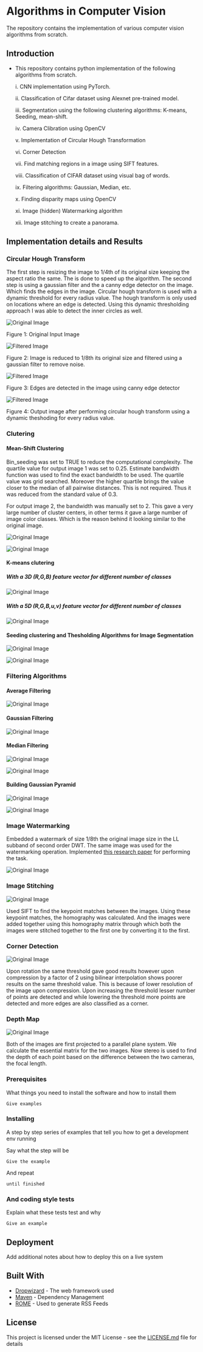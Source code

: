# Algorithms in Computer Vision

The repository contains the implementation of various computer vision algorithms from scratch. 

## Introduction
- This repository contains python implementation of the following algorithms from scratch. 


  i. CNN implementation using PyTorch. 
  
  ii. Classification of Cifar dataset using Alexnet pre-trained model. 
  
  iii. Segmentation using the following clustering algorithms: K-means, Seeding, mean-shift. 
  
  iv. Camera Clibration using OpenCV
  
  v. Implementation of Circular Hough Transformation 
  
  vi. Corner Detection 
  
  vii. Find matching regions in a image using SIFT features. 
  
  viii. Classification of CIFAR dataset using visual bag of words. 
  
  ix. Filtering algorithms: Gaussian, Median, etc. 
  
  x. Finding disparity maps using OpenCV
  
  xi. Image (hidden) Watermarking algorithm 
  
  xii. Image stitching to create a panorama. 

## Implementation details and Results 

### Circular Hough Transform 

The first step is resizing the image to 1/4th of its original size keeping the aspect ratio the same. The is done to speed up the algorithm. The second step is using a gaussian filter and the a canny edge detector on the image. Which finds the edges in the image. Circular hough transform is used with a dynamic threshold for every radius value. The hough transform is only used on locations where an edge is detected. Using this dynamic thresholding approach I was able to detect the inner circles as well.

![Original Image](/Circular-Hough-transform/Q1.jpeg)

Figure 1: Original Input Image 

![Filtered Image](/Circular-Hough-transform/filtered.jpg?raw=true)

Figure 2: Image is reduced to 1/8th its original size and filtered using a gaussian filter to remove noise. 

![Filtered Image](/Circular-Hough-transform/edge.jpg?raw=true)

Figure 3: Edges are detected in the image using canny edge detector 

![Filtered Image](/Circular-Hough-transform/Figure_1-1.png?raw=true)

Figure 4: Output image after performing circular hough transform using a dynamic theshoding for every radius value. 

### Clutering 

#### Mean-Shift Clustering 

Bin_seeding was set to TRUE to reduce the computational complexity. The quartile value for output image 1 was set to 0.25. Estimate bandwidth function was used to find the exact bandwidth to be used. The quartile value was grid searched. Moreover the higher quartile brings the value closer to the median of all pairwise distances. This is not required. Thus it was reduced from the standard value of 0.3. 

For output image 2, the bandwidth was manually set to 2. This gave a very large number of cluster centers, in other terms it gave a large number of image color classes. Which is the reason behind it looking similar to the original image. 



![Original Image](/Assets/mean-shift-1.png)

![Original Image](/Assets/mean-shift-2.png)

#### K-means clutering 


##### With a 3D (R,G,B) feature vector  for different number of classes

![Original Image](/Assets/k-means-1.png)



##### With a 5D (R,G,B,u,v) feature vector  for different number of classes

![Original Image](/Assets/k-means-2.png)


#### Seeding clustering and Thesholding Algorithms for Image Segmentation 

![Original Image](/Assets/seeding-1.png)


![Original Image](/Assets/seeding-2.png)


### Filtering Algorithms 


#### Average Filtering

![Original Image](/Assets/avg-filter.png)


#### Gaussian Filtering

![Original Image](/Assets/gaussian-filter.png)


#### Median Filtering

![Original Image](/Assets/median-filtering.png)

![Original Image](/Assets/median-1.png)



#### Building Gaussian Pyramid


![Original Image](/Assets/gaussian-pyramid.png)


![Original Image](/Assets/laplacian-pyramid.png)



### Image Watermarking 


Embedded a watermark of size 1/8th the original image size in the LL subband of second order DWT. The same image was used for the watermarking operation. Implemented [this research paper](https://ieeexplore.ieee.org/document/5560822) for performing the task. 


![Original Image](/Assets/watermarking.png)


### Image Stitching 

![Original Image](/Assets/image-stitching.png)

Used SIFT to find the keypoint matches between the images. Using these keypoint matches, the homography was calculated. And the images were added together using this homography matrix through which both the images were stitched together to the first one by converting it to the first.   


### Corner Detection 


![Original Image](/Assets/corner.png)


Upon rotation the same threshold gave good results however upon compression by a factor of 2 using bilinear interpolation shows poorer results on the same threshold value. This is because of lower resolution of the image upon compression. Upon increasing the threshold lesser number of points are detected and while lowering the threshold more points are detected and more edges are also classified as a corner. 

### Depth Map 

![Original Image](/Assets/depth-map.png)

Both of the images are first projected to a parallel plane system. We calculate the essential matrix for the two images. Now stereo is used to find the depth of each point based on the difference between the two cameras, the focal length. 



### Prerequisites

What things you need to install the software and how to install them

```
Give examples
```

### Installing

A step by step series of examples that tell you how to get a development env running

Say what the step will be

```
Give the example
```

And repeat

```
until finished
```


### And coding style tests

Explain what these tests test and why

```
Give an example
```

## Deployment

Add additional notes about how to deploy this on a live system

## Built With

* [Dropwizard](http://www.dropwizard.io/1.0.2/docs/) - The web framework used
* [Maven](https://maven.apache.org/) - Dependency Management
* [ROME](https://rometools.github.io/rome/) - Used to generate RSS Feeds


## License

This project is licensed under the MIT License - see the [LICENSE.md](LICENSE.md) file for details


